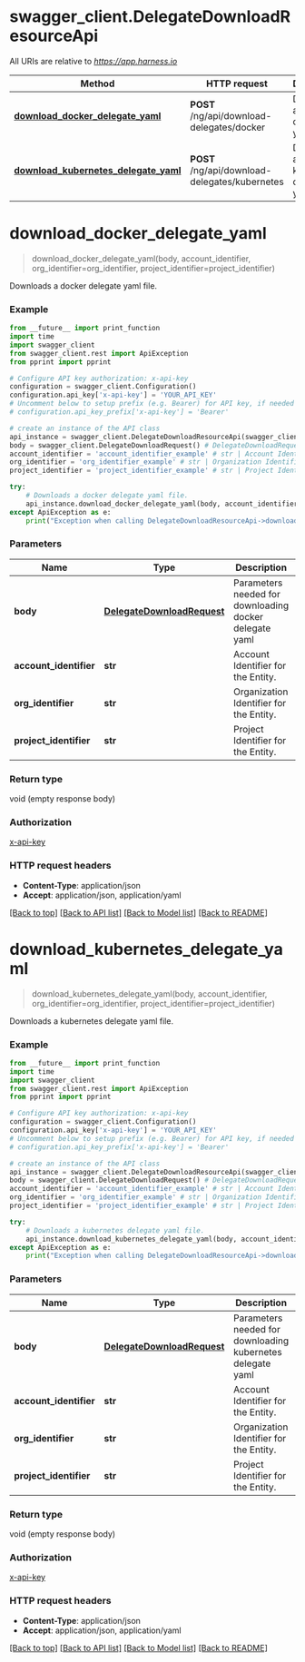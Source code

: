 # swagger_client.DelegateDownloadResourceApi

All URIs are relative to *https://app.harness.io*

Method | HTTP request | Description
------------- | ------------- | -------------
[**download_docker_delegate_yaml**](DelegateDownloadResourceApi.md#download_docker_delegate_yaml) | **POST** /ng/api/download-delegates/docker | Downloads a docker delegate yaml file.
[**download_kubernetes_delegate_yaml**](DelegateDownloadResourceApi.md#download_kubernetes_delegate_yaml) | **POST** /ng/api/download-delegates/kubernetes | Downloads a kubernetes delegate yaml file.

# **download_docker_delegate_yaml**
> download_docker_delegate_yaml(body, account_identifier, org_identifier=org_identifier, project_identifier=project_identifier)

Downloads a docker delegate yaml file.

### Example
```python
from __future__ import print_function
import time
import swagger_client
from swagger_client.rest import ApiException
from pprint import pprint

# Configure API key authorization: x-api-key
configuration = swagger_client.Configuration()
configuration.api_key['x-api-key'] = 'YOUR_API_KEY'
# Uncomment below to setup prefix (e.g. Bearer) for API key, if needed
# configuration.api_key_prefix['x-api-key'] = 'Bearer'

# create an instance of the API class
api_instance = swagger_client.DelegateDownloadResourceApi(swagger_client.ApiClient(configuration))
body = swagger_client.DelegateDownloadRequest() # DelegateDownloadRequest | Parameters needed for downloading docker delegate yaml
account_identifier = 'account_identifier_example' # str | Account Identifier for the Entity.
org_identifier = 'org_identifier_example' # str | Organization Identifier for the Entity. (optional)
project_identifier = 'project_identifier_example' # str | Project Identifier for the Entity. (optional)

try:
    # Downloads a docker delegate yaml file.
    api_instance.download_docker_delegate_yaml(body, account_identifier, org_identifier=org_identifier, project_identifier=project_identifier)
except ApiException as e:
    print("Exception when calling DelegateDownloadResourceApi->download_docker_delegate_yaml: %s\n" % e)
```

### Parameters

Name | Type | Description  | Notes
------------- | ------------- | ------------- | -------------
 **body** | [**DelegateDownloadRequest**](DelegateDownloadRequest.md)| Parameters needed for downloading docker delegate yaml | 
 **account_identifier** | **str**| Account Identifier for the Entity. | 
 **org_identifier** | **str**| Organization Identifier for the Entity. | [optional] 
 **project_identifier** | **str**| Project Identifier for the Entity. | [optional] 

### Return type

void (empty response body)

### Authorization

[x-api-key](../README.md#x-api-key)

### HTTP request headers

 - **Content-Type**: application/json
 - **Accept**: application/json, application/yaml

[[Back to top]](#) [[Back to API list]](../README.md#documentation-for-api-endpoints) [[Back to Model list]](../README.md#documentation-for-models) [[Back to README]](../README.md)

# **download_kubernetes_delegate_yaml**
> download_kubernetes_delegate_yaml(body, account_identifier, org_identifier=org_identifier, project_identifier=project_identifier)

Downloads a kubernetes delegate yaml file.

### Example
```python
from __future__ import print_function
import time
import swagger_client
from swagger_client.rest import ApiException
from pprint import pprint

# Configure API key authorization: x-api-key
configuration = swagger_client.Configuration()
configuration.api_key['x-api-key'] = 'YOUR_API_KEY'
# Uncomment below to setup prefix (e.g. Bearer) for API key, if needed
# configuration.api_key_prefix['x-api-key'] = 'Bearer'

# create an instance of the API class
api_instance = swagger_client.DelegateDownloadResourceApi(swagger_client.ApiClient(configuration))
body = swagger_client.DelegateDownloadRequest() # DelegateDownloadRequest | Parameters needed for downloading kubernetes delegate yaml
account_identifier = 'account_identifier_example' # str | Account Identifier for the Entity.
org_identifier = 'org_identifier_example' # str | Organization Identifier for the Entity. (optional)
project_identifier = 'project_identifier_example' # str | Project Identifier for the Entity. (optional)

try:
    # Downloads a kubernetes delegate yaml file.
    api_instance.download_kubernetes_delegate_yaml(body, account_identifier, org_identifier=org_identifier, project_identifier=project_identifier)
except ApiException as e:
    print("Exception when calling DelegateDownloadResourceApi->download_kubernetes_delegate_yaml: %s\n" % e)
```

### Parameters

Name | Type | Description  | Notes
------------- | ------------- | ------------- | -------------
 **body** | [**DelegateDownloadRequest**](DelegateDownloadRequest.md)| Parameters needed for downloading kubernetes delegate yaml | 
 **account_identifier** | **str**| Account Identifier for the Entity. | 
 **org_identifier** | **str**| Organization Identifier for the Entity. | [optional] 
 **project_identifier** | **str**| Project Identifier for the Entity. | [optional] 

### Return type

void (empty response body)

### Authorization

[x-api-key](../README.md#x-api-key)

### HTTP request headers

 - **Content-Type**: application/json
 - **Accept**: application/json, application/yaml

[[Back to top]](#) [[Back to API list]](../README.md#documentation-for-api-endpoints) [[Back to Model list]](../README.md#documentation-for-models) [[Back to README]](../README.md)

